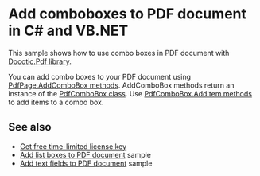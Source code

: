 # Add comboboxes to PDF document in C# and VB.NET
This sample shows how to use combo boxes in PDF document with [Docotic.Pdf library](https://bitmiracle.com/pdf-library/).

You can add combo boxes to your PDF document using [PdfPage.AddComboBox methods](https://api.docotic.com/pdfpage-addcombobox).
AddComboBox methods return an instance of the [PdfComboBox class](https://api.docotic.com/pdfcombobox).
Use [PdfComboBox.AddItem methods](https://api.docotic.com/pdfcombobox-additem) to add items to a combo box.

## See also
* [Get free time-limited license key](https://bitmiracle.com/pdf-library/download)
* [Add list boxes to PDF document](/Samples/Forms%20and%20Annotations/Listboxes) sample
* [Add text fields to PDF document](/Samples/Forms%20and%20Annotations/TextFields) sample